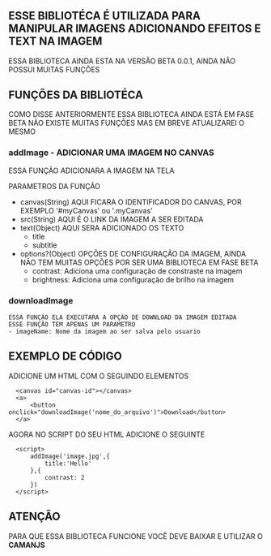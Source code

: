 #
## ESSE BIBLIOTÉCA É UTILIZADA PARA MANIPULAR IMAGENS ADICIONANDO EFEITOS E TEXT NA IMAGEM
  ESSA BIBLIOTECA AINDA ESTA NA VERSÃO BETA 0.0.1, AINDA NÃO POSSUI MUITAS FUNÇÕES

## FUNÇÕES DA BIBLIOTÉCA
  COMO DISSE ANTERIORMENTE ESSA BIBLIOTECA AINDA ESTÁ EM FASE BETA NÃO EXISTE MUITAS FUNÇÕES MAS EM BREVE ATUALIZAREI O MESMO

### addImage - ADICIONAR UMA IMAGEM NO CANVAS
  ESSA FUNÇÃO ADICIONARA A IMAGEM NA TELA
  
  PARAMETROS DA FUNÇÃO
  - canvas(String)
    AQUI FICARA O IDENTIFICADOR DO CANVAS, POR EXEMPLO '#myCanvas' ou '.myCanvas'
  - src(String)
    AQUI É O LINK DA IMAGEM A SER EDITADA
  - text(Object)
    AQUI SERA ADICIONADO OS TEXTO
    - title
    - subtitle
  - options?(Object)
    OPÇÕES DE CONFIGURAÇÃO DA IMAGEM, AINDA NÃO TEM MUITAS OPÇÕES POR SER UMA BIBLIOTECA EM FASE BETA
      - contrast: Adiciona uma configuração de constraste na imagem
      - brightness: Adiciona uma configuração de brilho na imagem

### downloadImage
    ESSA FUNÇÃO ELA EXECUTARA A OPÇÃO DE DOWNLOAD DA IMAGEM EDITADA
    ESSE FUNÇÃO TEM APENAS UM PARAMETRO
    - imageName: Nome da imagem ao ser salva pelo usuario

## EXEMPLO DE CÓDIGO
  ADICIONE UM HTML COM O SEGUINDO ELEMENTOS
  ```
    <canvas id="canvas-id"></canvas>
    <a>
        <button onclick="downloadImage('nome_do_arquivo')">Download</button>
    </a>
  ```

  AGORA NO SCRIPT DO SEU HTML ADICIONE O SEGUINTE
  ```
    <script>
        addImage('image.jpg',{
            title:'Hello'
        },{
            contrast: 2
        })
    </script>
  ```

  ## ATENÇÃO
  PARA QUE ESSA BIBLIOTECA FUNCIONE VOCÊ DEVE BAIXAR E UTILIZAR O **CAMANJS**
